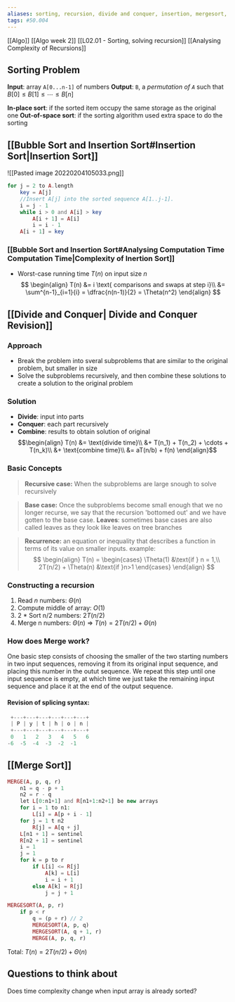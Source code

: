 ```yaml
---
aliases: sorting, recursion, divide and conquer, insertion, mergesort, merge sort
tags: #50.004
---
```

[[Algo]]
[[Algo week 2]]
[[L02.01 - Sorting, solving recursion]]
[[Analysing Complexity of Recursions]]

## Sorting Problem
**Input**: array `A[0...n-1]` of numbers
**Output**: `B`, a *permutation of `A`* such that $B[0] \leq B[1] \leq \cdots \leq B[n]$

**In-place sort**: if the sorted item occupy the same storage as the original one
**Out-of-space sort**: if the sorting algorithm used extra space to do the sorting

## [[Bubble Sort and Insertion Sort#Insertion Sort|Insertion Sort]]
![[Pasted image 20220204105033.png]]
```php
for j = 2 to A.length
	key = A[j]
	//Insert A[j] into the sorted sequence A[1..j-1].
	i = j - 1
	while i > 0 and A[i] > key
		A[i + 1] = A[i]
		i = i - 1
	A[i + 1] = key
```
### [[Bubble Sort and Insertion Sort#Analysing Computation Time Computation Time|Complexity of Inertion Sort]]
- Worst-case running time $T(n)$ on input size $n$
$$
\begin{align}
T(n) &= i \text{ comparisons and swaps at step i}\\
&= \sum^{n-1}_{i=1}{i} = \dfrac{n(n-1)}{2} = \Theta(n^2)
\end{align}
$$
## [[Divide and Conquer| Divide and Conquer Revision]]
### Approach
- Break the problem into sveral subproblems that are similar to the original problem, but smaller in size
- Solve the subproblems recursively, and then combine these solutions to create a solution to the original problem
### Solution
- **Divide**: input into parts
- **Conquer**: each part recursively
- **Combine**: results to obtain solution of original
$$\begin{align}
T(n) &= \text{divide time}\\
&+ T(n_1) + T(n_2) + \cdots + T(n_k)\\
&+ \text{combine time}\\
&= aT(n/b) + f(n)
\end{align}$$
### Basic Concepts
> **Recursive case:** When the subproblems are large snough to solve recursively

> **Base case:** Once the subproblems become small enough that we no longer recurse, we say that the recursion 'bottomed out' and we have gotten to the base case.
> **Leaves**: sometimes base cases are also called leaves as they look like leaves on tree branches

> **Recurrence:** an equation or inequality that describes a function in terms of its value on smaller inputs. example:
$$
\begin{align}
T(n) = 
\begin{cases}
\Theta(1) &\text{if } n = 1,\\
2T(n/2) + \Theta(n) &\text{if }n>1
\end{cases}
\end{align}
$$

### Constructing a recursion
1. Read $n$ numbers: $\Theta(n)$
2. Compute middle of array: $O(1)$
3. 2 * Sort n/2 numbers: $2T(n/2)$
4. Merge n numbers: $\Theta(n)$
=> $T(n) = 2T(n/2) + \Theta(n)$

### How does Merge work?
One basic step consists of choosing the smaller of the two starting numbers in two input sequences, removing it from its original input sequence, and placing this number in the outut sequence.
We repeat this step until one input sequence is empty, at which time we just take the remaining input sequence and place it at the end of the output sequence.

#### Revision of splicing syntax:
```python
 +---+---+---+---+---+---+
 | P | y | t | h | o | n |
 +---+---+---+---+---+---+
 0   1   2   3   4   5   6
-6  -5  -4  -3  -2  -1
```
## [[Merge Sort]]
```php
MERGE(A, p, q, r)
	n1 = q - p + 1
	n2 = r - q
	let L[0:n1+1] and R[n1+1:n2+1] be new arrays
	for i = 1 to n1:
		L[i] = A[p + i - 1]
	for j = 1 t n2
		R[j] = A[q + j]
	L[n1 + 1] = sentinel
	R[n2 + 1] = sentinel
	i = 1
	j = 1
	for k = p to r
		if L[i] <= R[j]
			A[k] = L[i]
			i = i + 1
		else A[k] = R[j]
			j = j + 1

MERGESORT(A, p, r)
	if p < r
		q = (p + r) // 2
		MERGESORT(A, p, q)
		MERGESORT(A, q + 1, r)
		MERGE(A, p, q, r)
```
Total: $T(n) = 2T(n/2) + \Theta(n)$

## Questions to think about
Does time complexity change when input array is already sorted?